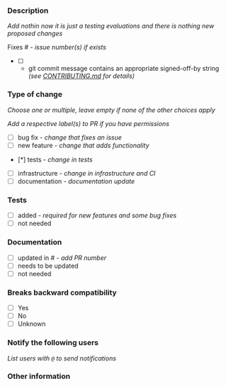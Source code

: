 ### Description 
_Add nothin now it is just a testing evaluations and there is nothing new proposed changes_

Fixes # - _issue number(s) if exists_

- [ ] - git commit message contains an appropriate signed-off-by string _(see [CONTRIBUTING.md](https://github.com/oneapi-src/oneTBB/blob/master/CONTRIBUTING.md#pull-requests) for details)_

### Type of change

_Choose one or multiple, leave empty if none of the other choices apply_

_Add a respective label(s) to PR if you have permissions_

- [ ] bug fix - _change that fixes an issue_
- [ ] new feature - _change that adds functionality_
- [*] tests - _change in tests_
- [ ] infrastructure - _change in infrastructure and CI_
- [ ] documentation - _documentation update_

### Tests

- [ ] added - _required for new features and some bug fixes_
- [ ] not needed

### Documentation

- [ ] updated in # - _add PR number_
- [ ] needs to be updated
- [ ] not needed

### Breaks backward compatibility
- [ ] Yes
- [ ] No
- [ ] Unknown

### Notify the following users
_List users with `@` to send notifications_

### Other information
